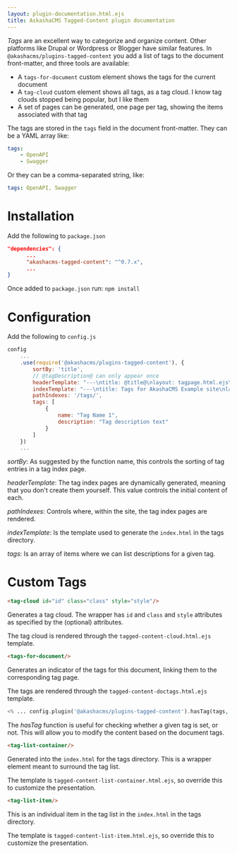 ```yaml
---
layout: plugin-documentation.html.ejs
title: AskashaCMS Tagged-Content plugin documentation
---
```


_Tags_ are an excellent way to categorize and organize content.  Other platforms like Drupal or Wordpress or Blogger have similar features.  In `@akashacms/plugins-tagged-content` you add a list of tags to the document front-matter, and three tools are available:

* A `tags-for-document` custom element shows the tags for the current document
* A `tag-cloud` custom element shows all tags, as a tag cloud.  I know tag clouds stopped being popular, but I like them
* A set of pages can be generated, one page per tag, showing the items associated with that tag

The tags are stored in the `tags` field in the document front-matter.  They can be a YAML array like:

```yaml
tags:
    - OpenAPI
    - Swagger
```

Or they can be a comma-separated string, like:

```yaml
tags: OpenAPI, Swagger
```

# Installation

Add the following to `package.json`

```json
"dependencies": {
      ...
      "akashacms-tagged-content": "^0.7.x",
      ...
}
```

Once added to `package.json` run: `npm install`

# Configuration

Add the following to `config.js`

```js
config
    ...
    .use(require('@akashacms/plugins-tagged-content'), {
        sortBy: 'title',
        // @tagDescription@ can only appear once
        headerTemplate: "---\ntitle: @title@\nlayout: tagpage.html.ejs\n---\n<p><a href='./index.html'>Tag Index</a></p><p>Pages with tag @tagName@</p><p>@tagDescription@</p>",
        indexTemplate: "---\ntitle: Tags for AkashaCMS Example site\nlayout: tagpage.html.ejs\n---\n",
        pathIndexes: '/tags/',
        tags: [
            {
                name: "Tag Name 1",
                description: "Tag description text"
            }
        ]
    })
    ...
```

_sortBy_: As suggested by the function name, this controls the sorting of tag entries in a tag index page.

_headerTemplate_: The tag index pages are dynamically generated, meaning that you don't create them yourself.  This value controls the initial content of each.

_pathIndexes_: Controls where, within the site, the tag index pages are rendered.

_indexTemplate_: Is the template used to generate the `index.html` in the tags directory.

_tags_: Is an array of items where we can list descriptions for a given tag.

# Custom Tags

```html
<tag-cloud id="id" class="class" style="style"/>
```

Generates a tag cloud.  The wrapper has `id` and `class` and `style` attributes as specified by the (optional) attributes.

The tag cloud is rendered through the `tagged-content-cloud.html.ejs` template.

```html
<tags-for-document/>
```

Generates an indicator of the tags for this document, linking them to the corresponding tag page.

The tags are rendered through the `tagged-content-doctags.html.ejs` template.

```php
<% ... config.plugin('@akashacms/plugins-tagged-content').hasTag(tags, 'Doctor Who') ... %>
```

The _hasTag_ function is useful for checking whether a given tag is set, or not.  This will allow you to modify the content based on the document tags.

```html
<tag-list-container/>
```

Generated into the `index.html` for the tags directory.  This is a wrapper element meant to surround the tag list.

The template is `tagged-content-list-container.html.ejs`, so override this to customize the presentation.

```html
<tag-list-item/>
```

This is an individual item in the tag list in the `index.html` in the tags directory.

The template is `tagged-content-list-item.html.ejs`, so override this to customize the presentation.